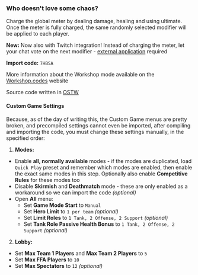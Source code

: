 ### Who doesn't love some chaos?

Charge the global meter by dealing damage, healing and using ultimate.
Once the meter is fully charged, the same randomly selected modifier will be applied to each player.

**New:** Now also with Twitch integration! Instead of charging the meter, let your chat vote on the next modifier - [external application](https://github.com/PatrickSzela/overwatch-workshop-integrations) required

**Import code:** `7HBSA`

More information about the Workshop mode available on the [Workshop.codes](https://workshop.codes/mystery-modifiers/) website

Source code written in [OSTW](https://github.com/ItsDeltin/Overwatch-Script-To-Workshop)

#### Custom Game Settings

Because, as of the day of writing this, the Custom Game menus are pretty broken, and precompiled settings cannot even be imported, after compiling and importing the code, you must change these settings manually, in the specified order:

1. **Modes:**

- Enable **all, normally available** modes - if the modes are duplicated, load `Quick Play` preset and remember which modes are enabled, then enable the exact same modes in this step. Optionally also enable **Competitive Rules** for these modes too
- Disable **Skirmish** and **Deathmatch** mode - these are only enabled as a workaround so we can import the code _(optional)_
- Open **All** menu:
  - Set **Game Mode Start** to `Manual`
  - Set **Hero Limit** to `1 per team` _(optional)_
  - Set **Limit Roles** to `1 Tank, 2 Offense, 2 Support` _(optional)_
  - Set **Tank Role Passive Health Bonus** to `1 Tank, 2 Offense, 2 Support` _(optional)_

2. **Lobby:**

- Set **Max Team 1 Players** and **Max Team 2 Players** to `5`
- Set **Max FFA Players** to `10`
- Set **Max Spectators** to `12` _(optional)_
